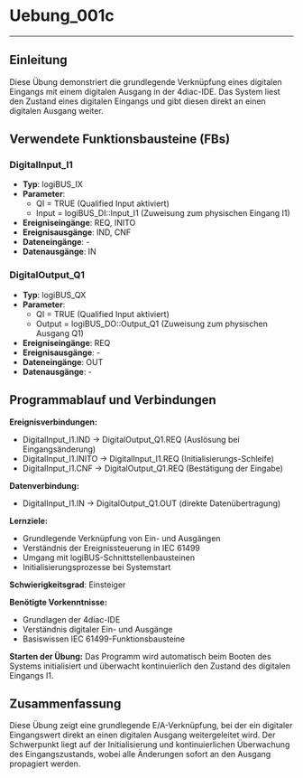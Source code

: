 # Uebung_001c

* * * * * * * * * *

## Einleitung
Diese Übung demonstriert die grundlegende Verknüpfung eines digitalen Eingangs mit einem digitalen Ausgang in der 4diac-IDE. Das System liest den Zustand eines digitalen Eingangs und gibt diesen direkt an einen digitalen Ausgang weiter.

## Verwendete Funktionsbausteine (FBs)

### DigitalInput_I1
- **Typ**: logiBUS_IX
- **Parameter**:
  - QI = TRUE (Qualified Input aktiviert)
  - Input = logiBUS_DI::Input_I1 (Zuweisung zum physischen Eingang I1)
- **Ereigniseingänge**: REQ, INITO
- **Ereignisausgänge**: IND, CNF
- **Dateneingänge**: -
- **Datenausgänge**: IN

### DigitalOutput_Q1
- **Typ**: logiBUS_QX
- **Parameter**:
  - QI = TRUE (Qualified Input aktiviert)
  - Output = logiBUS_DO::Output_Q1 (Zuweisung zum physischen Ausgang Q1)
- **Ereigniseingänge**: REQ
- **Ereignisausgänge**: -
- **Dateneingänge**: OUT
- **Datenausgänge**: -

## Programmablauf und Verbindungen

**Ereignisverbindungen:**
- DigitalInput_I1.IND → DigitalOutput_Q1.REQ (Auslösung bei Eingangsänderung)
- DigitalInput_I1.INITO → DigitalInput_I1.REQ (Initialisierungs-Schleife)
- DigitalInput_I1.CNF → DigitalOutput_Q1.REQ (Bestätigung der Eingabe)

**Datenverbindung:**
- DigitalInput_I1.IN → DigitalOutput_Q1.OUT (direkte Datenübertragung)

**Lernziele:**
- Grundlegende Verknüpfung von Ein- und Ausgängen
- Verständnis der Ereignissteuerung in IEC 61499
- Umgang mit logiBUS-Schnittstellenbausteinen
- Initialisierungsprozesse bei Systemstart

**Schwierigkeitsgrad**: Einsteiger

**Benötigte Vorkenntnisse:**
- Grundlagen der 4diac-IDE
- Verständnis digitaler Ein- und Ausgänge
- Basiswissen IEC 61499-Funktionsbausteine

**Starten der Übung:**
Das Programm wird automatisch beim Booten des Systems initialisiert und überwacht kontinuierlich den Zustand des digitalen Eingangs I1.

## Zusammenfassung
Diese Übung zeigt eine grundlegende E/A-Verknüpfung, bei der ein digitaler Eingangswert direkt an einen digitalen Ausgang weitergeleitet wird. Der Schwerpunkt liegt auf der Initialisierung und kontinuierlichen Überwachung des Eingangszustands, wobei alle Änderungen sofort an den Ausgang propagiert werden.